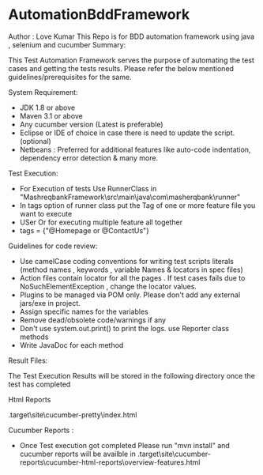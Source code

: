 # AutomationBddFramework
Author : Love Kumar
This Repo is for BDD automation framework using java , selenium and cucumber
Summary:

This Test Automation Framework serves the purpose of automating the test cases and getting the tests results. Please refer the below mentioned guidelines/prerequisites for the same.

System Requirement:
-  JDK 1.8 or above
-  Maven 3.1 or above
-  Any cucumber version (Latest is preferable)
-  Eclipse or IDE of choice in case there is need to update the script. (optional)
-  Netbeans : Preferred for additional features like auto-code indentation, dependency error detection & many more.

Test Execution:

-  For Execution of tests Use RunnerClass in "MashreqbankFramework\src\main\java\com\masherqbank\runner"
-  In tags option of runner class put the Tag of one or more feature file you want to execute
-  USer Or for executing multiple feature all together
- tags = {"@Homepage or @ContactUs"}

Guidelines for code review:
-  Use camelCase coding conventions for writing test scripts literals (method names , keywords , variable Names & locators in spec files)
-  Action files contain locator for all the pages . If test cases fails due to NoSuchElementException , change the locator values.
-  Plugins to be managed via POM only. Please don't add any external jars/exe in project.
-  Assign specific names for the variables
-  Remove dead/obsolete code/warnings if any
-  Don't use system.out.print() to print the logs. use Reporter class methods
-  Write JavaDoc for each method

Result Files:

The Test Execution Results will be stored in the following directory once the test has completed

Html Reports

.target\site\cucumber-pretty\index.html

Cucumber Reports :
-  Once Test execution got completed Please run "mvn install" and cucumber reports will be availble in 
.target\site\cucumber-reports\cucumber-html-reports\overview-features.html
